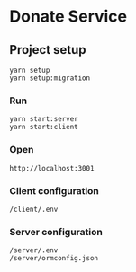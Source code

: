 # Donate Service

## Project setup
```
yarn setup
yarn setup:migration
```

### Run
```
yarn start:server
yarn start:client
```

### Open
```
http://localhost:3001
```

### Client configuration
```
/client/.env
```

### Server configuration
```
/server/.env
/server/ormconfig.json
```